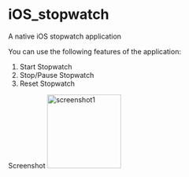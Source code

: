 # iOS_stopwatch
A native iOS stopwatch application

You can use the following features of the application:
1) Start Stopwatch 
2) Stop/Pause Stopwatch
3) Reset Stopwatch

Screenshot
<img width="150px" src="http://drive.google.com/uc?export=view&id=1-hoVaoHdtAyK_jcQg8r16_RgZGnn9BMV" alt="screenshot1">
